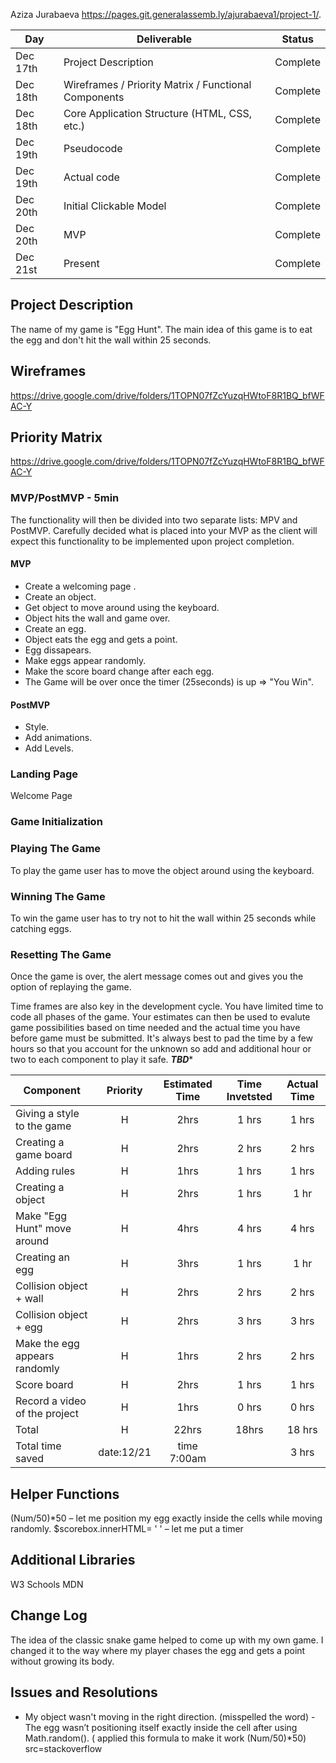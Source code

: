 Aziza Jurabaeva
https://pages.git.generalassemb.ly/ajurabaeva1/project-1/.






|  Day | Deliverable | Status
|---|---| ---|
|Dec 17th| Project Description | Complete
|Dec 18th| Wireframes / Priority Matrix / Functional Components | Complete
|Dec 18th| Core Application Structure (HTML, CSS, etc.) | Complete
|Dec 19th| Pseudocode | Complete
|Dec 19th| Actual code | Complete
|Dec 20th| Initial Clickable Model | Complete
|Dec 20th| MVP | Complete
|Dec 21st| Present | Complete


## Project Description
The name of my game is "Egg Hunt". The main idea of this game is to eat the egg and don't hit the wall within 25 seconds.

## Wireframes

https://drive.google.com/drive/folders/1TOPN07fZcYuzqHWtoF8R1BQ_bfWFAC-Y

## Priority Matrix

 https://drive.google.com/drive/folders/1TOPN07fZcYuzqHWtoF8R1BQ_bfWFAC-Y

### MVP/PostMVP - 5min

The functionality will then be divided into two separate lists: MPV and PostMVP.  Carefully decided what is placed into your MVP as the client will expect this functionality to be implemented upon project completion.  

#### MVP 
- Create a welcoming page .
- Create an object.
- Get object to move around using the keyboard.
- Object hits the wall and game over.
- Create an egg.
- Object eats the egg and gets a point.
- Egg dissapears.
- Make eggs appear randomly.
- Make the score board change after each egg. 
- The Game will be over once the timer (25seconds) is up => "You Win".


#### PostMVP 

- Style.
- Add animations.
- Add Levels.


### Landing Page
Welcome Page

### Game Initialization


### Playing The Game 
To play the game user has to move the object around using the keyboard.
### Winning The Game
To win the game user has to try not to hit the wall within 25 seconds while catching eggs.

### Resetting The Game
Once the game is over, the alert message comes out and gives you the option of replaying the game.

Time frames are also key in the development cycle.  You have limited time to code all phases of the game.  Your estimates can then be used to evalute game possibilities based on time needed and the actual time you have before game must be submitted. It's always best to pad the time by a few hours so that you account for the unknown so add and additional hour or two to each component to play it safe.
***TBD****

| Component | Priority | Estimated Time | Time Invetsted | Actual Time |
| --- | :---: |  :---: | :---: | :---: |
| Giving a style to the game  | H | 2hrs| 1 hrs | 1 hrs |
| Creating a game board | H | 2hrs| 2 hrs | 2 hrs |
| Adding rules | H | 1hrs| 1 hrs | 1 hrs |
| Creating a object| H | 2hrs| 1 hrs | 1 hr |
| Make "Egg Hunt" move around  | H | 4hrs| 4 hrs | 4 hrs |
| Creating an egg  | H | 3hrs| 1 hrs | 1 hr |
| Collision object + wall  | H | 2hrs| 2 hrs | 2 hrs |
| Collision object + egg  | H | 2hrs| 3 hrs | 3 hrs |
| Make the egg appears randomly  | H | 1hrs| 2 hrs | 2 hrs |
| Score board  | H | 2hrs| 1 hrs | 1 hrs |
| Record a video of the project  | H | 1hrs| 0 hrs | 0 hrs |
| Total | H | 22hrs| 18hrs | 18 hrs |
| Total time saved | date:12/21 |time 7:00am |  | 3 hrs |

## Helper Functions
(Num/50)*50 – let me position my egg exactly inside the cells while moving randomly.
$scorebox.innerHTML= ' ' – let me put a timer


## Additional Libraries
W3 Schools
MDN


## Change Log
The idea of the classic snake game helped to come up with my own game. I changed it to the way where my player chases the egg and gets a point without growing its body. 


## Issues and Resolutions
 - My object wasn't moving in the right direction. (misspelled the word)
-The egg wasn’t positioning itself exactly inside the cell after using Math.random(). ( applied this formula to make it work (Num/50)*50) src=stackoverflow






